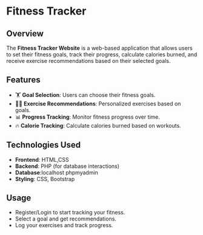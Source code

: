 # Fitness Tracker

## Overview
The **Fitness Tracker Website** is a web-based application that allows users to set their fitness goals, track their progress, calculate calories burned, and receive exercise recommendations based on their selected goals.

## Features
- 🏋️ **Goal Selection**: Users can choose their fitness goals.
- 🏃‍♂️ **Exercise Recommendations**: Personalized exercises based on goals.
- 📊 **Progress Tracking**: Monitor fitness progress over time.
- 🔥 **Calorie Tracking**: Calculate calories burned based on workouts.

## Technologies Used
- **Frontend**: HTML,CSS
- **Backend**: PHP (for database interactions)
- **Database**:localhost phpmyadmin
- **Styling**: CSS, Bootstrap

## Usage
- Register/Login to start tracking your fitness.
- Select a goal and get recommendations.
- Log your exercises and track progress.

